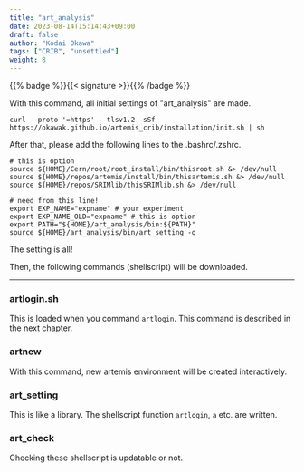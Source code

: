 ```yaml
---
title: "art_analysis"
date: 2023-08-14T15:14:43+09:00
draft: false
author: "Kodai Okawa"
tags: ["CRIB", "unsettled"]
weight: 8
---
```


{{% badge %}}{{< signature >}}{{% /badge %}}

With this command, all initial settings of "art_analysis" are made.

```shell { wrap="false" }
curl --proto '=https' --tlsv1.2 -sSf https://okawak.github.io/artemis_crib/installation/init.sh | sh
```

After that, please add the following lines to the .bashrc/.zshrc.

```shell { title=".bashrc/.zshrc" wrap="false" }
# this is option
source ${HOME}/Cern/root/root_install/bin/thisroot.sh &> /dev/null
source ${HOME}/repos/artemis/install/bin/thisartemis.sh &> /dev/null
source ${HOME}/repos/SRIMlib/thisSRIMlib.sh &> /dev/null

# need from this line!
export EXP_NAME="expname" # your experiment
export EXP_NAME_OLD="expname" # this is option
export PATH="${HOME}/art_analysis/bin:${PATH}"
source ${HOME}/art_analysis/bin/art_setting -q
```

The setting is all!

Then, the following commands (shellscript) will be downloaded.

---

### artlogin.sh

This is loaded when you command `artlogin`. This command is described in the next chapter.

### artnew

With this command, new artemis environment will be created interactively.

### art_setting

This is like a library. The shellscript function `artlogin`, `a` etc. are written.

### art_check

Checking these shellscript is updatable or not.

